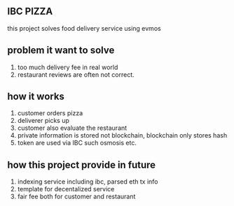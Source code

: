 ## IBC PIZZA
this project solves food delivery service using evmos

## problem it want to solve
1. too much delivery fee in real world
2. restaurant reviews are often not correct.

## how it works
1. customer orders pizza
2. deliverer picks up
3. customer also evaluate the restaurant
4. private information is stored not blockchain, blockchain only stores hash
5. token are used via IBC such osmosis etc.
   
## how this project provide in future
1. indexing service including ibc, parsed eth tx info
2. template for decentalized service
3. fair fee both for customer and restaurant
   